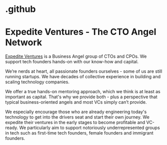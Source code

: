# .github
# Expedite Ventures - The CTO Angel Network

[Expedite Ventures](https://expedite.ventures) is a Business Angel group of CTOs and CPOs. We support tech founders hands-on with our know-how and capital.

We’re nerds at heart, all passionate founders ourselves - some of us are still running startups. We have decades of collective experience in building and scaling technology companies.

We offer a true hands-on mentoring approach, which we think is at least as important as capital. That's why we provide both - plus a perspective that typical business-oriented angels and most VCs simply can’t provide.

We especially encourage those who are already engineering today's technology to get into the drivers seat and start their own journey. We expedite their ventures in the early stages to become profitable and VC-ready. We particularly aim to support notoriously underrepresented groups in tech such as first-time tech founders, female founders and immigrant founders.
